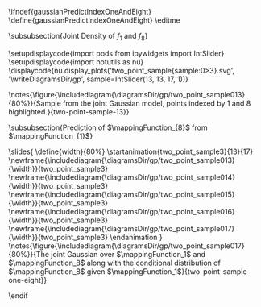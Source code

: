 \ifndef{gaussianPredictIndexOneAndEight}
\define{gaussianPredictIndexOneAndEight}
\editme

\subsubsection{Joint Density of $f_1$ and $f_8$}

\setupdisplaycode{import pods
from ipywidgets import IntSlider}
\setupdisplaycode{import notutils as nu}
\displaycode{nu.display_plots('two_point_sample{sample:0>3}.svg', 
                            '\writeDiagramsDir/gp', 
							sample=IntSlider(13, 13, 17, 1))}
							
\notes{\figure{\includediagram{\diagramsDir/gp/two_point_sample013}{80%}}{Sample from the joint Gaussian model, points indexed by 1 and 8 highlighted.}{two-point-sample-13}}

\subsubsection{Prediction of $\mappingFunction_{8}$ from $\mappingFunction_{1}$}

\slides{
\define{width}{80%}
\startanimation{two_point_sample3}{13}{17}
\newframe{\includediagram{\diagramsDir/gp/two_point_sample013}{\width}}{two_point_sample3}
\newframe{\includediagram{\diagramsDir/gp/two_point_sample014}{\width}}{two_point_sample3}
\newframe{\includediagram{\diagramsDir/gp/two_point_sample015}{\width}}{two_point_sample3}
\newframe{\includediagram{\diagramsDir/gp/two_point_sample016}{\width}}{two_point_sample3}
\newframe{\includediagram{\diagramsDir/gp/two_point_sample017}{\width}}{two_point_sample3}
\endanimation
}
\notes{\figure{\includediagram{\diagramsDir/gp/two_point_sample017}{80%}}{The joint Gaussian over $\mappingFunction_1$ and $\mappingFunction_8$ along with the conditional distribution of $\mappingFunction_8$ given $\mappingFunction_1$}{two-point-sample-one-eight}}

\endif
